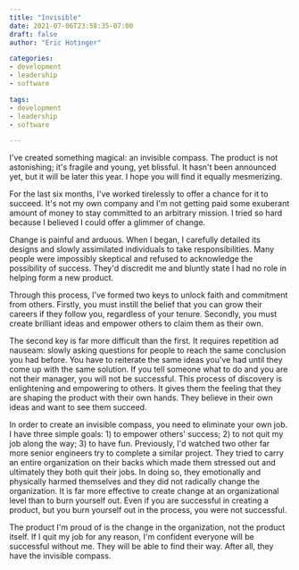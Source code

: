 ```yaml
---
title: "Invisible"
date: 2021-07-06T23:58:35-07:00
draft: false
author: "Eric Hotinger"

categories:
- development
- leadership
- software

tags:
- development
- leadership
- software

---
```


I've created something magical: an invisible compass. The product is not astonishing; it's fragile and young, yet blissful.
It hasn't been announced yet, but it will be later this year. I hope you will find it equally mesmerizing.

For the last six months, I've worked tirelessly to offer a chance for it to succeed. It's not my own company and I'm not getting paid some exuberant amount of money to stay committed to an arbitrary mission. I tried so hard because I believed I could offer a glimmer of change.

Change is painful and arduous. When I began, I carefully detailed its designs and slowly assimilated individuals to take responsibilities. Many people were impossibly skeptical and refused to acknowledge the possibility of success. They'd discredit me and bluntly state I had no role in helping form a new product.

Through this process, I've formed two keys to unlock faith and commitment from others. Firstly, you must instill the belief that you can grow their careers if they follow you, regardless of your tenure. Secondly, you must create brilliant ideas and empower others to claim them as their own.

The second key is far more difficult than the first. It requires repetition ad nauseam: slowly asking questions for people to reach the same conclusion you had before. You have to reiterate the same ideas you've had until they come up with the same solution. If you tell someone what to do and you are not their manager, you will not be successful. This process of discovery is enlightening and empowering to others. It gives them the feeling that they are shaping the product with their own hands. They believe in their own ideas and want to see them succeed.

In order to create an invisible compass, you need to eliminate your own job. I have three simple goals: 1) to empower others' success; 2) to not quit my job along the way; 3) to have fun. Previously, I'd watched two other far more senior engineers try to complete a similar project. They tried to carry an entire organization on their backs which made them stressed out and ultimately they both quit their jobs. In doing so, they emotionally and physically harmed themselves and they did not radically change the organization. It is far more effective to create change at an organizational level than to burn yourself out. Even if you are successful in creating a product, but you burn yourself out in the process, you were not successful.

The product I'm proud of is the change in the organization, not the product itself. If I quit my job for any reason, I'm confident everyone will be successful without me. They will be able to find their way. After all, they have the invisible compass.